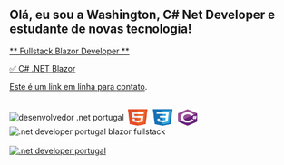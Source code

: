 ## Olá, eu sou a Washington, C# Net Developer e estudante de novas tecnologia!
<div align="center">
  <a  alt="desenvolvedor .net portugal" title=" developer .net portugal" href="https://criarsite.github.io/">
 </div>
  

** Fullstack Blazor Developer **
 
 
✅ C# .NET Blazor
  

 
 

Este é um link em linha para [contato](https://www.linkedin.com/in/criarsite/./).

<div style="display: inline_block"><br>
  <img align="center" alt="desenvolvedor .net portugal" height="30" width="40" src="https://devblogs.microsoft.com/dotnet/wp-content/uploads/sites/16/2019/04/BrandBlazor_nohalo_1000x.png">
  <img align="center" alt="programador .net portugal" height="30" width="40" src="https://raw.githubusercontent.com/devicons/devicon/master/icons/html5/html5-original.svg">
  <img align="center" alt=".net blazor developer portugal" height="30" width="40" src="https://raw.githubusercontent.com/devicons/devicon/master/icons/css3/css3-original.svg">
   <img align="center" alt=".net blazor developer portugal fullstack" height="30" width="40" src="https://raw.githubusercontent.com/devicons/devicon/master/icons/csharp/csharp-original.svg">
    <img align="center" alt=".net developer portugal blazor fullstack" height="30" width="40" src="https://avatars.githubusercontent.com/u/9141961">
 </div>
<br>
<a target="_blank" rel="opener referrer follow" href="https://linkding.com/in/criarsite" alt".net developer, blazor, blazor developer, blazor portugal" title=".net developer portugal"><img src="https://camo.githubusercontent.com/0d14740a0852f8ef26fb00d00db97ff877d515d86bc7f27d69160a841522a54f/68747470733a2f2f70726f66696c652d636f756e7465722e676c697463682e6d652f6372696172736974652f636f756e742e737667" alt".net developer, blazor, blazor developer, blazor portugal" title=".net developer portugal"  data-canonical-src="https://profile-counter.glitch.me/criarsite/count.svg" style="max-width: 100%;"></a></p>

 
 
